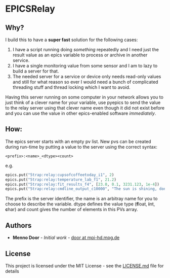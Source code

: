 # EPICSRelay

## Why?

I build this to have a **super fast** solution for the following cases:

1. I have a script running doing *something* repeatedly and I need just the result value as an epics variable to process or archive in another service.
2. I have a single monitoring value from some sensor and I am to lazy to build a server for that.
3. The needed server for a service or device only needs read-only values and still for what reason so ever I would need a bunch of complicated threading stuff and thread locking which I want to avoid.

Having this server running on some computer in your network allows you to just think of a clever name for your variable, use pyepics to send the value to the relay server using that clever name even though it did not exist before and you can use the value in other epics-enabled software *immediately*.

## How:

The epics server starts with an empty pv list. New pvs can be created during run-time by putting a value to the server using the correct syntax:

```
<prefix>:<name>_<dtype><count>
```

e.g.
```python
epics.put("5trap:relay:cupsofcoffeetoday_i1", 2)
epics.put("5trap:relay:temperature_lab_f1", 21.2)
epics.put("5trap:relay:fit_results_f4", [23.0, 0.1, 3231.123, 1e-4])
epics.put("5trap:relay:cmdline_output_c10000", "The sun is shining, dont you want to go outside?")
```

The prefix is the server identifier, the name is an arbitray name for you to choose to describe the variable. dtype defines the value type (**f**loat, **i**nt, **c**har) and count gives the number of elements in this PVs array.

## Authors

* **Menno Door** - *Initial work* - [door at mpi-hd.mpg.de](mailto:door@mpi-hd.mpg.de)

## License

This project is licensed under the MIT License - see the [LICENSE.md](LICENSE.md) file for details